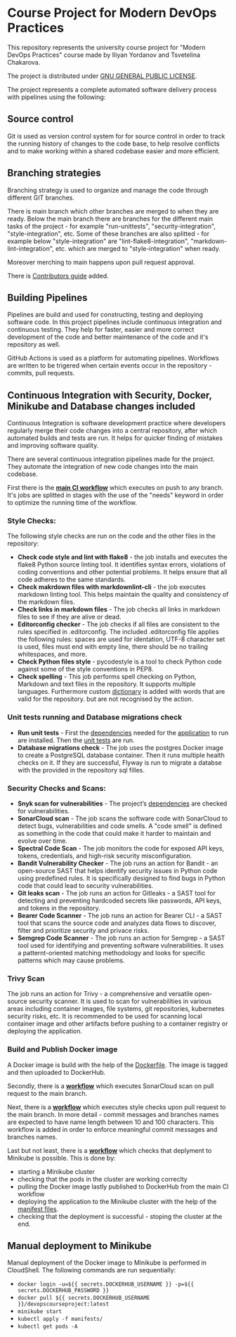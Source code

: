 # Course Project for Modern DevOps Practices
This repository represents the university course project for "Modern DevOps Practices" course made by Iliyan Yordanov and Tsvetelina Chakarova.

The project is distributed under [GNU GENERAL PUBLIC LICENSE](https://github.com/Iliyan31/DevOps-Course-Project/blob/documentation/LICENSE).

The project represents a complete automated software delivery process with pipelines using the following:


## Source control
Git is used as version control system for for source control in order to track the running history of changes to the code base, to help resolve conflicts and to make working within a shared codebase easier and more efficient.


## Branching strategies
Branching strategy is used to organize and manage the code through different GIT branches.

There is main branch which other branches are merged to when they are ready. Below the main branch there are branches for the different main tasks of the project - for example "run-unittests", "security-integration", "style-integration", etc. Some of these  branches are also splitted - for example below "style-integration" are "lint-flake8-integration", "markdown-lint-integration", etc. which are merged to "style-integration" when ready.

Moreover merching to main happens upon pull request approval.

There is [Contributors guide](https://github.com/Iliyan31/DevOps-Course-Project/blob/main/CONTRIBUTING.md) added.


## Building Pipelines
Pipelines are build and used for constructing, testing and deploying software code. In this project pipelines include continuous integration and continuous testing. They help for faster, easier and more correct development of the code and better maintenance of the code and it's repository as well.

GitHub Actions is used as a platform for automating pipelines. Workflows are written to be trigered when certain events occur in the repository - commits, pull requests.


## Continuous Integration with Security, Docker, Minikube and Database changes included
Continuous Integration is software development practice where developers regularly merge their code changes into a central repository, after which automated builds and tests are run.
It helps for quicker finding of mistakes and improving software quality.

There are several continuous integration pipelines made for the project. They automate the integration of new code changes into the main codebase. 

First there is the **[main CI workflow](https://github.com/Iliyan31/DevOps-Course-Project/blob/main/.github/workflows/main.yml)** which executes on push to any branch. It's jobs are splitted in stages with the use of the "needs" keyword in order to optimize the running time of the workflow. 

### Style Checks:
The following style checks are run on the code and the other files in the repository:
- **Check code style and lint with flake8** - the job  installs and executes the flake8 Python source linting tool. It identifies syntax errors, violations of coding conventions and other potential problems. It helps ensure that all code adheres to the same standards.
- **Check makrdown files with markdownlint-cli** - the job executes markdown linting tool. This helps maintain the quality and consistency of the markdown files.
- **Check links in markdown files** - The job checks all links in markdown files to see if they are alive or dead.
- **Editorconfig checker** - The job checks if all files are consistent to the rules specified in .editorconfig. The included .editorconfig file applies the following rules: spaces are used for identation, UTF-8 character set is used, files must end with empty line, there should be no trailing whitespaces, and more.
- **Check Python files style** - pycodestyle is a tool to check Python code against some of the style conventions in PEP8.
- **Check spelling** - This job performs spell checking on Python, Markdown and text files in the repository. It supports multiple languages. Furthermore custom [dictionary](https://github.com/Iliyan31/DevOps-Course-Project/blob/main/.spellcheck.yml) is added with words that are valid for the repository. but are not recognised by the action. 

### Unit tests running and Database migrations check
- **Run unit tests** - First the [dependencies](https://github.com/Iliyan31/DevOps-Course-Project/blob/main/src/requirements.txt) needed for the [application](https://github.com/Iliyan31/DevOps-Course-Project/blob/main/src/app.py) to run are installed. Then the [unit tests](https://github.com/Iliyan31/DevOps-Course-Project/blob/main/src/app_test.py) are run.
- **Database migrations check** - The job uses the postgres Docker image to create a PostgreSQL database container. Then it runs multiple health checks on it. If they are successful, Flyway is run to migrate a databse with the provided in the repository sql filles.

### Security Checks and Scans:
- **Snyk scan for vulnerabilities** -  The project’s [dependencies](https://github.com/Iliyan31/DevOps-Course-Project/blob/main/src/requirements.txt) are checked for vulnerabilities.
- **SonarCloud scan** - The job scans the software code with SonarCloud to detect bugs, vulnerabilities and code smells. A "code smell" is defined as something in the code that could make it harder to maintain and evolve over time.
- **Spectral Code Scan** - The job monitors the code for exposed API keys, tokens, credentials, and high-risk security misconfiguration.
- **Bandit Vulnerability Checker** - The job runs an action for Bandit - an open-source SAST that helps identify security issues in Python code using predefined rules. It is specifically designed to find bugs in Python code that could lead to security vulnerabilities.
- **Git leaks scan** -  The job runs an action for Gitleaks - a SAST tool for detecting and preventing hardcoded secrets like passwords, API keys, and tokens in the repository.
- **Bearer Code Scanner** - The job runs an action for Bearer CLI - a SAST tool that scans the source code and analyzes data flows to discover, filter and prioritize security and privace risks.
- **Semgrep Code Scanner** - The job runs an action for Semgrep - a SAST tool used for identifying and preventing software vulnerabilities. It uses a patternt-oriented matching methodology and looks for specific patterns which may cause problems.

### Trivy Scan
The job runs an action for Trivy - a comprehensive and versatile open-source security scanner. It is used to scan for vulnerabilities in various areas including container images, file systems, git repositories, kubernetes security risks, etc.
It is recommended to be used for scanning local container image and other artifacts before pushing to a container registry or deploying the application.

### Build and Publish Docker image
A Docker image is build with the help of the [Dockerfile](https://github.com/Iliyan31/DevOps-Course-Project/blob/main/src/Dockerfile). The image is tagged and then uploaded to DockerHub.

Secondly, there is a **[workflow](https://github.com/Iliyan31/DevOps-Course-Project/blob/main/.github/workflows/merge-request.yml)** which executes SonarCloud scan on pull request to the main branch.

Next, there is a **[workflow](https://github.com/Iliyan31/DevOps-Course-Project/blob/main/.github/workflows/pull-request-style-check.yml)** which executes style checks upon pull request to the main branch. In more detail - commit messages and branches names are expected to have name length between 10 and 100 characters. This workflow is added in order to enforce meaningful commit messages and branches names.

Last but not least, there is a **[workflow](https://github.com/Iliyan31/DevOps-Course-Project/blob/main/.github/workflows/deployment-to-minikube.yml)** which checks that deplyment to Minikube is possible. This is done by:
- starting a Minikube cluster
- checking that the pods in the cluster are working correclty
- pulling the Docker image lastly published to DockerHub from the main CI workflow
- deploying the application to the Minikube cluster with the help of the [manifest files](https://github.com/Iliyan31/DevOps-Course-Project/tree/main/manifests).
- checking that the deployment is successful - stoping the cluster at the end.


## Manual deployment to Minikube
Manual deployment of the Docker image to Minikube is performed in CloudShell. 
The following commands are run sequentially:
* `docker login -u=${{ secrets.DOCKERHUB_USERNAME }} -p=${{ secrets.DOCKERHUB_PASSWORD }}`
* `docker pull ${{ secrets.DOCKERHUB_USERNAME }}/devopscourseproject:latest`
* `minikube start`
* `kubectl apply -f manifests/`
* `kubectl get pods -A`
